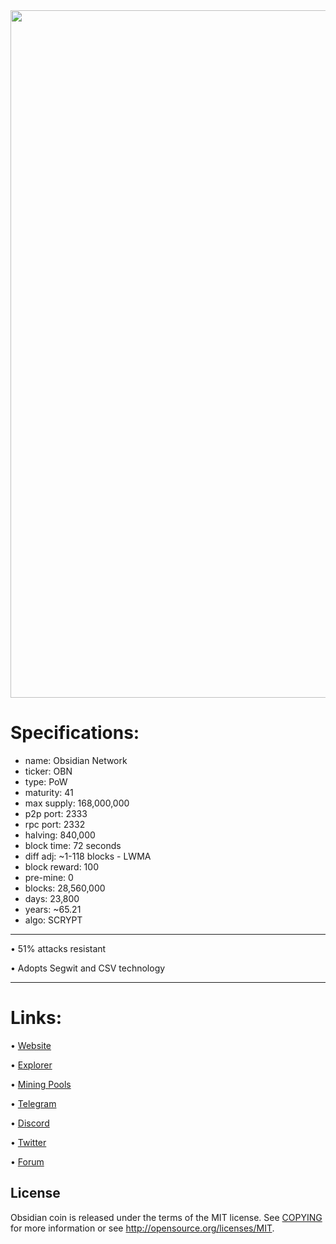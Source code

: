 ﻿<img width="1100" src="https://obsidiancoin.org/assets/img/07/2048.png">


Specifications:
==================

- name: Obsidian Network
- ticker: OBN
- type: PoW
- maturity: 41
- max supply: 168,000,000
- p2p port: 2333
- rpc port: 2332
- halving: 840,000
- block time: 72 seconds
- diff adj: ~1-118 blocks - LWMA
- block reward: 100
- pre-mine: 0
- blocks: 28,560,000
- days: 23,800
- years: ~65.21
- algo: SCRYPT

---


• 51% attacks resistant

• Adopts Segwit and CSV technology

---





Links:
==================

• [Website](https://obsidiancoin.org/)

• [Explorer](https://obsidianexplorer.org/)

• [Mining Pools](https://miningpoolstats.stream/obsidian)

• [Telegram](http://t.me/+ymOsL0KmIJA5MTg0)

• [Discord](https://discord.gg/Myp7Bf45DN)

• [Twitter](https://twitter.com/obsidianrelease)

• [Forum](https://obsidianforum.site/)




License
-------

Obsidian coin is released under the terms of the MIT license. See [COPYING](COPYING) for more
information or see http://opensource.org/licenses/MIT.
